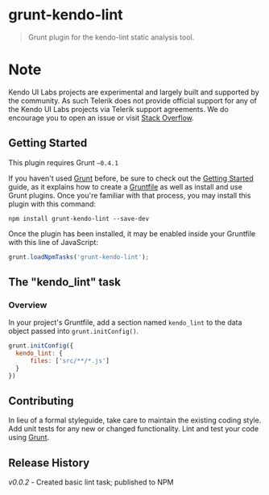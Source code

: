 # grunt-kendo-lint

> Grunt plugin for the kendo-lint static analysis tool.

# Note
Kendo UI Labs projects are experimental and largely built and supported by the community.  As such Telerik does not provide official support for any of the Kendo UI Labs projects via Telerik support agreements.  We do encourage you to open an issue or visit [Stack Overflow](http://www.stackoverflow.com).

## Getting Started
This plugin requires Grunt `~0.4.1`

If you haven't used [Grunt](http://gruntjs.com/) before, be sure to check out the [Getting Started](http://gruntjs.com/getting-started) guide, as it explains how to create a [Gruntfile](http://gruntjs.com/sample-gruntfile) as well as install and use Grunt plugins. Once you're familiar with that process, you may install this plugin with this command:

```shell
npm install grunt-kendo-lint --save-dev
```

Once the plugin has been installed, it may be enabled inside your Gruntfile with this line of JavaScript:

```js
grunt.loadNpmTasks('grunt-kendo-lint');
```

## The "kendo_lint" task

### Overview
In your project's Gruntfile, add a section named `kendo_lint` to the data object passed into `grunt.initConfig()`.

```js
grunt.initConfig({
  kendo_lint: {
      files: ['src/**/*.js']
  }
})
```

## Contributing
In lieu of a formal styleguide, take care to maintain the existing coding style. Add unit tests for any new or changed functionality. Lint and test your code using [Grunt](http://gruntjs.com/).

## Release History
_v0.0.2_ - Created basic lint task; published to NPM
